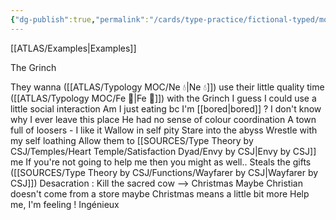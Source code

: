 ```yaml
---
{"dg-publish":true,"permalink":"/cards/type-practice/fictional-typed/movies/comedy/the-grinch/","created":"2022-12-13T22:16:55.816+01:00","updated":"2023-04-06T19:47:55.051+02:00"}
---
```



[[ATLAS/Examples\|Examples]]

The Grinch 

They wanna ([[ATLAS/Typology MOC/Ne 💧\|Ne 💧]]) use their little quality time ([[ATLAS/Typology MOC/Fe 💉\|Fe 💉]]) with the Grinch 
I guess I could use a little social interaction 
Am I just eating bc I'm [[bored\|bored]] ? 
I don't know why I ever leave this place 
He had no sense of colour coordination
A town full of loosers - I like it 
Wallow in self pity
Stare into the abyss 
Wrestle with my self loathing 
Allow them to [[SOURCES/Type Theory by CSJ/Temples/Heart Temple/Satisfaction Dyad/Envy by CSJ\|Envy by CSJ]] me 
If you're not going to help me then you might as well..
Steals the gifts ([[SOURCES/Type Theory by CSJ/Functions/Wayfarer by CSJ\|Wayfarer by CSJ]])
Desacration : Kill the sacred cow --> Christmas 
Maybe Christian doesn't come from a store maybe Christmas means a little bit more
Help me, I'm feeling ! 
Ingénieux
